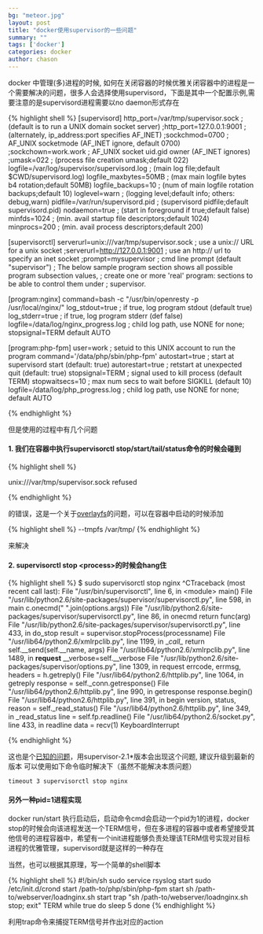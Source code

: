 ```yaml
---
bg: "meteor.jpg"
layout: post
title: "docker使用supervisor的一些问题"
summary: ""
tags: ['docker']
categories: docker
author: chason
---
```


docker 中管理(多)进程的时候, 如何在关闭容器的时候优雅关闭容器中的进程是一个需要解决的问题，很多人会选择使用supervisord，下面是其中一个配置示例,需要注意的是supervisord进程需要以no daemon形式存在

{% highlight shell %}
[supervisord]
http_port=/var/tmp/supervisor.sock          ; (default is to run a UNIX domain socket server)
;http_port=127.0.0.1:9001                   ; (alternately, ip_address:port specifies AF_INET)
;sockchmod=0700                             ; AF_UNIX socketmode (AF_INET ignore, default 0700)
;sockchown=work.work                        ; AF_UNIX socket uid.gid owner (AF_INET ignores)
;umask=022                                  ; (process file creation umask;default 022)
logfile=/var/log/supervisor/supervisord.log ; (main log file;default $CWD/supervisord.log)
logfile_maxbytes=50MB                       ; (max main logfile bytes b4 rotation;default 50MB)
logfile_backups=10                          ; (num of main logfile rotation backups;default 10)
loglevel=warn                               ; (logging level;default info; others: debug,warn)
pidfile=/var/run/supervisord.pid            ; (supervisord pidfile;default supervisord.pid)
nodaemon=true                               ; (start in foreground if true;default false)
minfds=1024                                 ; (min. avail startup file descriptors;default 1024)
minprocs=200                                ; (min. avail process descriptors;default 200)

[supervisorctl]
serverurl=unix:///var/tmp/supervisor.sock   ; use a unix:// URL  for a unix socket
;serverurl=http://127.0.0.1:9001            ; use an http:// url to specify an inet socket
;prompt=mysupervisor                        ; cmd line prompt (default "supervisor")
; The below sample program section shows all possible program subsection values,
; create one or more 'real' program: sections to be able to control them under
; supervisor.

[program:nginx]
command=bash -c "/usr/bin/openresty -p /usr/local/nginx/"
log_stdout=true                                                                    ; if true, log program stdout (default true)
log_stderr=true                                                                    ; if true, log program stderr (def false)
logfile=/data/log/nginx_progress.log                                 ; child log path, use NONE for none; stopsignal=TERM
default AUTO

[program:php-fpm]
user=work                                                                          ; setuid to this UNIX account to run the program
command='/data/php/sbin/php-fpm'
autostart=true                                                                     ; start at supervisord start (default: true)
autorestart=true                                                                   ; retstart at unexpected quit (default: true)
stopsignal=TERM                                                                    ; signal used to kill process (default TERM)
stopwaitsecs=10                                                                    ; max num secs to wait before SIGKILL (default 10)
logfile=/data/log/php_progress.log                                   ; child log path, use NONE for none; default AUTO

{% endhighlight %}

但是使用的过程中有几个问题

#### 1. 我们在容器中执行supervisorctl stop/start/tail/status命令的时候会碰到

{% highlight shell %}

unix:///var/tmp/supervisor.sock refused

{% endhighlight %}

的错误，这是一个关于[overlayfs](https://github.com/Supervisor/supervisor/issues/654)的问题，可以在容器中启动的时候添加

{% highlight shell %}
--tmpfs /var/tmp/
{% endhighlight %}

来解决

#### 2. supervisorctl stop \<process\>的时候会hang住

{% highlight shell %}
$ sudo supervisorctl stop nginx
^CTraceback (most recent call last):
File "/usr/bin/supervisorctl", line 6, in \<module\>
  main()
File "/usr/lib/python2.6/site-packages/supervisor/supervisorctl.py", line 598, in main
  c.onecmd(" ".join(options.args))
File "/usr/lib/python2.6/site-packages/supervisor/supervisorctl.py", line 86, in onecmd
  return func(arg)
File "/usr/lib/python2.6/site-packages/supervisor/supervisorctl.py", line 433, in do_stop
   result = supervisor.stopProcess(processname)
File "/usr/lib64/python2.6/xmlrpclib.py", line 1199, in \__call\__
  return self.\__send(self.\__name, args)
File "/usr/lib64/python2.6/xmlrpclib.py", line 1489, in __request__
  \__verbose=self.\__verbose
File "/usr/lib/python2.6/site-packages/supervisor/options.py", line 1309, in request
  errcode, errmsg, headers = h.getreply()
File "/usr/lib64/python2.6/httplib.py", line 1064, in getreply
  response = self._conn.getresponse()
File "/usr/lib64/python2.6/httplib.py", line 990, in getresponse
  response.begin()
File "/usr/lib64/python2.6/httplib.py", line 391, in begin
  version, status, reason = self._read_status()
File "/usr/lib64/python2.6/httplib.py", line 349, in _read_status
  line = self.fp.readline()
File "/usr/lib64/python2.6/socket.py", line 433, in readline
  data = recv(1)
KeyboardInterrupt

{% endhighlight %}

这也是个[已知的问题](https://github.com/Supervisor/supervisor/issues/131)，用supervisor-2.1*版本会出现这个问题, 建议升级到最新的版本
可以使用如下命令临时解决下（虽然不能解决本质问题）

```shell
timeout 3 supervisorctl stop nginx
```



#### 另外一种pid=1进程实现

docker run/start 执行启动后，启动命令cmd会启动一个pid为1的进程，docker stop的时候会向该进程发送一个TERM信号，但在多进程的容器中或者希望接受其他信号的进程容器中，希望有一个init进程能够负责处理该TERM信号实现对目标进程的优雅管理，supervisord就是这样的一种存在

当然，也可以根据其原理，写一个简单的shell脚本

{% highlight shell %}
\#!/bin/sh
sudo service rsyslog start
sudo /etc/init.d/crond start
/path-to/php/sbin/php-fpm start
sh /path-to/webserver/loadnginx.sh start
trap "sh /path-to/webserver/loadnginx.sh stop; exit" TERM
while true
do
  sleep 5
done
{% endhighlight %}

利用trap命令来捕捉TERM信号并作出对应的action
